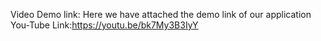 Video Demo link:
Here we have attached the demo link of our application
You-Tube Link:https://youtu.be/bk7My3B3IyY
